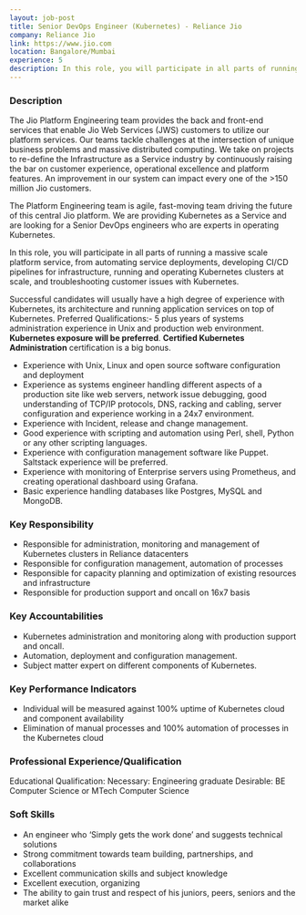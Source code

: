 ```yaml
---
layout: job-post
title: Senior DevOps Engineer (Kubernetes) - Reliance Jio  
company: Reliance Jio 
link: https://www.jio.com 
location: Bangalore/Mumbai
experience: 5
description: In this role, you will participate in all parts of running a massive scale platform service, from automating service deployments, developing CI/CD pipelines for infrastructure, running and operating Kubernetes clusters at scale, and troubleshooting customer issues with Kubernetes.
---
```


### Description 

The Jio Platform Engineering team provides the back and front-end services that enable Jio Web Services (JWS) customers to utilize our platform services. Our teams tackle challenges at the intersection of unique business problems and massive distributed computing. We take on projects to re-define the Infrastructure as a Service industry by continuously raising the bar on customer experience, operational excellence and platform features. An improvement in our system can impact every one of the >150 million Jio customers.

The Platform Engineering team is agile, fast-moving team driving the future of this central Jio platform. We are providing Kubernetes as a Service and are looking for a Senior DevOps engineers who are experts in operating Kubernetes.

In this role, you will participate in all parts of running a massive scale platform service, from automating service deployments, developing CI/CD pipelines for infrastructure, running and operating Kubernetes clusters at scale, and troubleshooting customer issues with Kubernetes.

Successful candidates will usually have a high degree of experience with Kubernetes, its architecture and running application services on top of Kubernetes.
Preferred Qualifications:- 5 plus years of systems administration experience in Unix and production web environment. **Kubernetes exposure will be preferred**. **Certified Kubernetes Administration** certification is a big bonus.
- Experience with Unix, Linux and open source software configuration and deployment
- Experience as systems engineer handling different aspects of a production site like web servers, network issue debugging, good understanding of TCP/IP protocols, DNS, racking and cabling, server configuration and experience working in a 24x7 environment.
- Experience with Incident, release and change management.
- Good experience with scripting and automation using Perl, shell, Python or any other scripting languages.
- Experience with configuration management software like Puppet. Saltstack experience will be preferred.
- Experience with monitoring of Enterprise servers using Prometheus, and creating operational dashboard using Grafana.
- Basic experience handling databases like Postgres, MySQL and MongoDB.

### Key Responsibility  
- Responsible for administration, monitoring and management of Kubernetes clusters in Reliance datacenters
- Responsible for configuration management, automation of processes
- Responsible for capacity planning and optimization of existing resources and infrastructure
- Responsible for production support and oncall on 16x7 basis

### Key Accountabilities 
- Kubernetes administration and monitoring along with production support and oncall.
- Automation, deployment and configuration management.
- Subject matter expert on different components of Kubernetes. 

### Key Performance Indicators
- Individual will be measured against 100% uptime of Kubernetes cloud and component availability
- Elimination of manual processes and 100% automation of processes in the Kubernetes cloud

### Professional Experience/Qualification
Educational Qualification:
Necessary: Engineering graduate 
Desirable: BE Computer Science or MTech Computer Science

### Soft Skills  
- An engineer who ‘Simply gets the work done’ and suggests technical solutions	
- Strong commitment towards team building, partnerships, and collaborations
- Excellent communication skills and subject knowledge	
- Excellent execution, organizing	
- The ability to gain trust and respect of his juniors, peers, seniors and the market alike 

